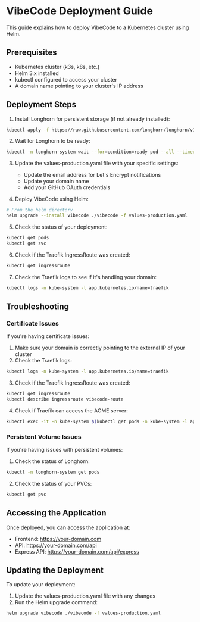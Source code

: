 # VibeCode Deployment Guide

This guide explains how to deploy VibeCode to a Kubernetes cluster using Helm.

## Prerequisites

- Kubernetes cluster (k3s, k8s, etc.)
- Helm 3.x installed
- kubectl configured to access your cluster
- A domain name pointing to your cluster's IP address

## Deployment Steps

1. Install Longhorn for persistent storage (if not already installed):

```bash
kubectl apply -f https://raw.githubusercontent.com/longhorn/longhorn/v1.5.1/deploy/longhorn.yaml
```

2. Wait for Longhorn to be ready:

```bash
kubectl -n longhorn-system wait --for=condition=ready pod --all --timeout=300s
```

3. Update the values-production.yaml file with your specific settings:
   - Update the email address for Let's Encrypt notifications
   - Update your domain name
   - Add your GitHub OAuth credentials

4. Deploy VibeCode using Helm:

```bash
# From the helm directory
helm upgrade --install vibecode ./vibecode -f values-production.yaml
```

5. Check the status of your deployment:

```bash
kubectl get pods
kubectl get svc
```

6. Check if the Traefik IngressRoute was created:

```bash
kubectl get ingressroute
```

7. Check the Traefik logs to see if it's handling your domain:

```bash
kubectl logs -n kube-system -l app.kubernetes.io/name=traefik
```

## Troubleshooting

### Certificate Issues

If you're having certificate issues:

1. Make sure your domain is correctly pointing to the external IP of your cluster
2. Check the Traefik logs:

```bash
kubectl logs -n kube-system -l app.kubernetes.io/name=traefik
```

3. Check if the Traefik IngressRoute was created:

```bash
kubectl get ingressroute
kubectl describe ingressroute vibecode-route
```

4. Check if Traefik can access the ACME server:

```bash
kubectl exec -it -n kube-system $(kubectl get pods -n kube-system -l app.kubernetes.io/name=traefik -o name) -- cat /data/acme.json
```

### Persistent Volume Issues

If you're having issues with persistent volumes:

1. Check the status of Longhorn:

```bash
kubectl -n longhorn-system get pods
```

2. Check the status of your PVCs:

```bash
kubectl get pvc
```

## Accessing the Application

Once deployed, you can access the application at:

- Frontend: https://your-domain.com
- API: https://your-domain.com/api
- Express API: https://your-domain.com/api/express

## Updating the Deployment

To update your deployment:

1. Update the values-production.yaml file with any changes
2. Run the Helm upgrade command:

```bash
helm upgrade vibecode ./vibecode -f values-production.yaml
```
